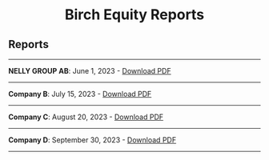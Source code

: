 
# <p align="center"> Birch Equity Reports </p>

## Reports
****
**NELLY GROUP AB**: June 1, 2023 - [Download PDF](reports/company_a_20230601.pdf)
****
**Company B**: July 15, 2023 - [Download PDF](reports/company_b_20230715.pdf)
****
**Company C**: August 20, 2023 - [Download PDF](reports/company_c_20230820.pdf)
****
**Company D**: September 30, 2023 - [Download PDF](reports/company_d_20230930.pdf)
****
<!-- Add more reports as needed -->
